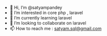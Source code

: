 - 👋 Hi, I’m @satyampandey
- 👀 I’m interested in core php , laravel
- 🌱 I’m currently learning laravel
- 💞️ I’m looking to collaborate on laravel
- 📫 How to reach me : satyam.sql@gmail.com

<!---
satyamlar/satyamlar is a ✨ special ✨ repository because its `README.md` (this file) appears on your GitHub profile.
You can click the Preview link to take a look at your changes.
--->
